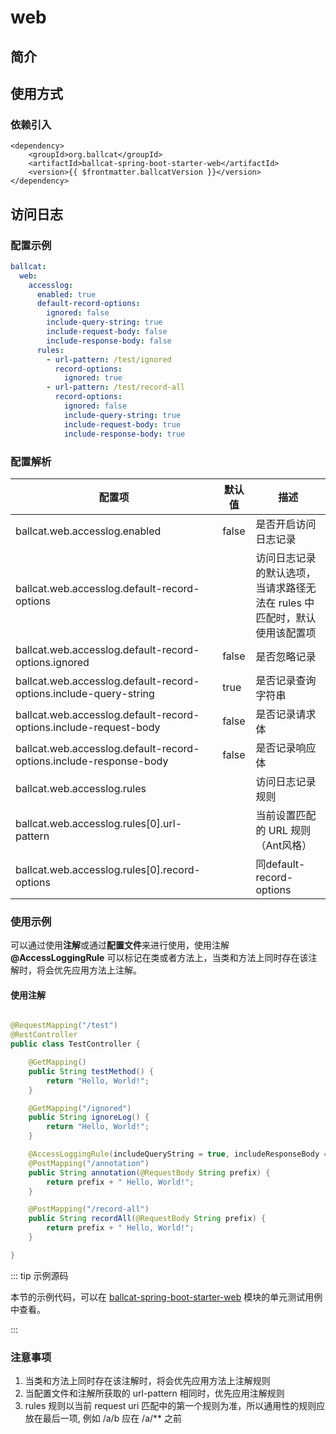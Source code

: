 # web

## 简介

## 使用方式

### 依赖引入

```xml-vue
<dependency>
    <groupId>org.ballcat</groupId>
    <artifactId>ballcat-spring-boot-starter-web</artifactId>
    <version>{{ $frontmatter.ballcatVersion }}</version>
</dependency>
```

## 访问日志

### 配置示例

```yaml
ballcat:
  web:
    accesslog:
      enabled: true
      default-record-options:
        ignored: false
        include-query-string: true
        include-request-body: false
        include-response-body: false
      rules:
        - url-pattern: /test/ignored
          record-options:
            ignored: true
        - url-pattern: /test/record-all
          record-options:
            ignored: false
            include-query-string: true
            include-request-body: true
            include-response-body: true
```

### 配置解析

| 配置项                                                                | 默认值   | 描述                                       |
|--------------------------------------------------------------------|-------|------------------------------------------|
| ballcat.web.accesslog.enabled                                      | false | 是否开启访问日志记录                               |
| ballcat.web.accesslog.default-record-options                       |       | 访问日志记录的默认选项，当请求路径无法在 rules 中匹配时，默认使用该配置项 |
| ballcat.web.accesslog.default-record-options.ignored               | false | 是否忽略记录                                   |
| ballcat.web.accesslog.default-record-options.include-query-string  | true  | 是否记录查询字符串                                |
| ballcat.web.accesslog.default-record-options.include-request-body  | false | 是否记录请求体                                  |
| ballcat.web.accesslog.default-record-options.include-response-body | false | 是否记录响应体                                  |
| ballcat.web.accesslog.rules                                        |       | 访问日志记录规则                                 |
| ballcat.web.accesslog.rules[0].url-pattern                         |       | 当前设置匹配的 URL 规则（Ant风格）                    |
| ballcat.web.accesslog.rules[0].record-options                      |       | 同default-record-options                  |

### 使用示例

可以通过使用**注解**或通过**配置文件**来进行使用，使用注解 **@AccessLoggingRule** 可以标记在类或者方法上，当类和方法上同时存在该注解时，将会优先应用方法上注解。

#### 使用注解

```java

@RequestMapping("/test")
@RestController
public class TestController {

    @GetMapping()
    public String testMethod() {
        return "Hello, World!";
    }

    @GetMapping("/ignored")
    public String ignoreLog() {
        return "Hello, World!";
    }

    @AccessLoggingRule(includeQueryString = true, includeResponseBody = true)
    @PostMapping("/annotation")
    public String annotation(@RequestBody String prefix) {
        return prefix + " Hello, World!";
    }

    @PostMapping("/record-all")
    public String recordAll(@RequestBody String prefix) {
        return prefix + " Hello, World!";
    }

}
```

::: tip 示例源码

本节的示例代码，可以在 [ballcat-spring-boot-starter-web](https://github.com/ballcat-projects/ballcat/tree/master/web/ballcat-spring-boot-starter-web/src/test/java/org/ballcat/autoconfigure/web/accesslog)
模块的单元测试用例中查看。

:::

### 注意事项

1. 当类和方法上同时存在该注解时，将会优先应用方法上注解规则
2. 当配置文件和注解所获取的 url-pattern 相同时，优先应用注解规则
3. rules 规则以当前 request uri 匹配中的第一个规则为准，所以通用性的规则应放在最后一项, 例如 /a/b 应在 /a/** 之前





